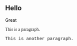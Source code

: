 <!DOCTYPE html>
<html>
<head>
<link rel="stylesheet" href="style.css">
</head>
  <body>
    <H2 font-family >Hello</h2>
    <p>Great</p>
    <p style="font-family:verdana">This is a paragraph.</p>
    <p style="font-family:'Courier New'">This is another paragraph.</p>
  </body>
  </html> 
